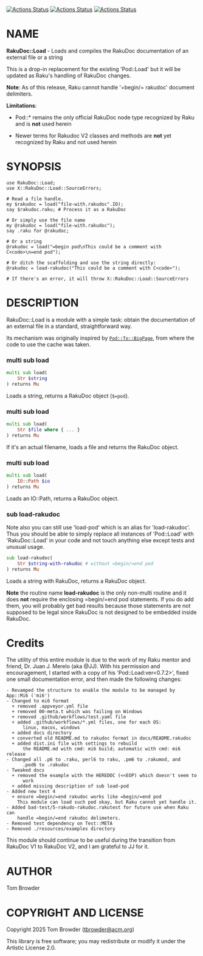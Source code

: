 [![Actions Status](https://github.com/tbrowder/RakuDoc-Load/actions/workflows/linux.yml/badge.svg)](https://github.com/tbrowder/RakuDoc-Load/actions) [![Actions Status](https://github.com/tbrowder/RakuDoc-Load/actions/workflows/macos.yml/badge.svg)](https://github.com/tbrowder/RakuDoc-Load/actions) [![Actions Status](https://github.com/tbrowder/RakuDoc-Load/actions/workflows/windows.yml/badge.svg)](https://github.com/tbrowder/RakuDoc-Load/actions)

NAME
====



**RakuDoc::Load** - Loads and compiles the RakuDoc documentation of an external file or a string

This is a drop-in replacement for the existing 'Pod::Load' but it will be updated as Raku's handling of RakuDoc changes.

**Note**: As of this release, Raku cannot handle '=begin/= rakudoc' document delimiters.

**Limitations**:

  * Pod::* remains the only official RakuDoc node type recognized by Raku and is **not** used herein

  * Newer terms for Rakudoc V2 classes and methods are **not** yet recognized by Raku and not used herein

SYNOPSIS
========



    use RakuDoc::Load;
    use X::RakuDoc::Load::SourceErrors;

    # Read a file handle.
    my $rakudoc = load("file-with.rakudoc".IO);
    say $rakudoc.raku; # Process it as a RakuDoc

    # Or simply use the file name
    my @rakudoc = load("file-with.rakudoc");
    say .raku for @rakudoc;

    # Or a string
    @rakudoc = load("=begin pod\nThis could be a comment with C<code>\n=end pod");

    # Or ditch the scaffolding and use the string directly:
    @rakudoc = load-rakudoc("This could be a comment with C<code>");

    # If there's an error, it will throw X::RakuDoc::Load::SourceErrors

DESCRIPTION
===========



RakuDoc::Load is a module with a simple task: obtain the documentation of an external file in a standard, straightforward way.

Its mechanism was originally inspired by [`Pod::To::BigPage`](https://github.com/perl6/perl6-pod-to-bigpage), from where the code to use the cache was taken.

### multi sub load

```raku
multi sub load(
    Str $string
) returns Mu
```

Loads a string, returns a RakuDoc object (`$=pod`).

### multi sub load

```raku
multi sub load(
    Str $file where { ... }
) returns Mu
```

If it's an actual filename, loads a file and returns the RakuDoc object.

### multi sub load

```raku
multi sub load(
    IO::Path $io
) returns Mu
```

Loads an IO::Path, returns a RakuDoc object.

### sub load-rakudoc

Note also you can still use 'load-pod' which is an alias for 'load-rakudoc'. Thus you should be able to simply replace all instances of 'Pod::Load' with 'RakuDoc::Load' in your code and not touch anything else except tests and unusual usage.

```raku
sub load-rakudoc(
    Str $string-with-rakudoc # without =begin/=end pod
) returns Mu
```

Loads a string with RakuDoc, returns a RakuDoc object.

**Note** the routine name **load-rakudoc** is the only non-multi routine and it does **not** require the enclosing =begin/=end pod statements. If you do add them, you will probably get bad results because those statements are not supposed to be legal since RakuDoc is not designed to be embedded inside RakuDoc.

Credits
=======



The utility of this entire module is due to the work of my Raku mentor and friend, Dr. Juan J. Merelo (aka @JJ). With his permission and encouragement, I started with a copy of his 'Pod::Load:ver<0.7.2>', fixed one small documentation error, and then made the following changes:

    - Revamped the structure to enable the module to be managed by App::Mi6 ('mi6')
    - Changed to mi6 format
      + removed .appveyor.yml file
      + removed 00-meta.t which was failing on Windows
      + removed .github/workflows/test.yaml file
      + added .github/workflows/*.yml files, one for each OS:
          linux, macos, windows
      + added docs directory
      + converted old README.md to rakudoc format in docs/README.rakudoc
      + added dist.ini file with settings to rebuild
          the README.md with cmd: mi6 build; automatic with cmd: mi6 release
    - Changed all .p6 to .raku, perl6 to raku, .pm6 to .rakumod, and
          .pod6 to .rakudoc
    - Tweaked docs
      + removed the example with the HEREDOC (<<EOP) which doesn't seem to
          work
      + added missing description of sub load-pod
    - Added new test 4
      + ensure =begin/=end rakudoc works like =begin/=end pod
        This module can load such pod okay, but Raku cannot yet handle it.
    - Added bad-test/5-rakudo-rakudoc.rakutest for future use when Raku can
        handle =begin/=end rakudoc delimeters.
    - Removed test dependency on Test::META
    - Removed ./resources/examples directory

This module should continue to be useful during the transition from RakuDoc V1 to RakuDoc V2, and I am grateful to JJ for it.

AUTHOR
======



Tom Browder

COPYRIGHT AND LICENSE
=====================

Copyright 2025 Tom Browder (tbrowder@acm.org)

This library is free software; you may redistribute or modify it under the Artistic License 2.0.

